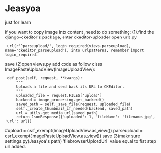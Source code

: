 # Jeasyoa
just for learn


if you want to copy image into content ,need to do something:
(1).find the django-ckeditor's package, enter ckeditor-uploader
open urls.py

     url(r'^parseupload/', login_required(views.parseupload), name='ckeditor_parseupload'), into urlpatterns, remember import login_required.

save
(2)open views.py
add code as follow
class ImagePasteUploadView(ImageUploadView):

     def post(self, request, **kwargs):
         """
         Uploads a file and send back its URL to CKEditor.
         """
         uploaded_file = request.FILES['upload']
         backend = image_processing.get_backend()
         saved_path = self._save_file(request, uploaded_file)
         self._create_thumbnail_if_needed(backend, saved_path)
         url = utils.get_media_url(saved_path)
         return JsonResponse({'uploaded': 1, 'fileName': 'filename.jpg', 'url': url})
#upload = csrf_exempt(ImageUploadView.as_view())
parseupload = csrf_exempt(ImagePasteUploadView.as_view())
save
(3)make sure settings.py(Jeasyoa's path)
'filebrowserUploadUrl' value equal to fist step url added.

